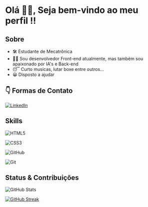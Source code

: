 # Olá 🙋‍♂️, Seja bem-vindo ao meu perfil !!

## Sobre

- 🛠 Estudante de Mecatrônica 
- 👨‍💻 Sou desenvolvedor Front-end atualmente, mas também sou apaixonado por IA's e Back-end 
- 😴 Curto musicas, lutar boxe entre outros...
- 😀 Disposto a ajudar

## 👇 Formas de Contato
[![LinkedIn](https://img.shields.io/badge/LinkedIn-4d4d4d?style=for-the-badge&logo=linkedin&logoColor=aqua)](https://www.linkedin.com/in/vin%C3%ADcius-alves-6529a8233/)

## Skills
![HTML5](https://img.shields.io/badge/HTML5-4d4d4d?style=for-the-badge&logo=html5&logoColor=aqua)

![CSS3](https://img.shields.io/badge/CSS3-4d4d4d?style=for-the-badge&logo=css3&logoColor=aqua)

![GitHub](https://img.shields.io/badge/GitHub-4d4d4d?style=for-the-badge&logo=github&logoColor=aqua)

![Git](https://img.shields.io/badge/GIT-4d4d4d?style=for-the-badge&logo=git&logoColor=aqua)
## Status & Contribuições
![GitHub Stats](https://github-readme-stats.vercel.app/api?username=viniciusalves00&theme=react&bg_color=808080&border_color=30A3DC&show_icons=false&icon_color=30A3DC&title_color=30A3DC&text_color=FFF) 

[![GitHub Streak](https://streak-stats.demolab.com/?user=SEUUSERNAME&theme=react&background=gray&border=30A3DC&dates=white)](https://git.io/streak-stats)